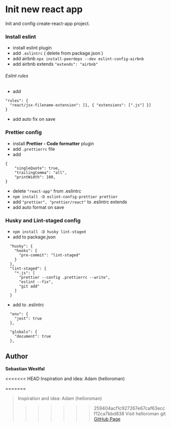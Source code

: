 # Init new react app

Init and config create-react-app project.

### Install eslint

- install eslint plugin
- add `.eslintrc` ( delete from package.json )
- add airbnb `npx install-peerdeps --dev eslint-config-airbnb`
- add airbnb extends `"extends": "airbnb"`

###### Eslint rules

- add

```
"rules": {
  "react/jsx-filename-extension": [1, { "extensions": [".js"] }]
}
```

- add auto fix on save

### Prettier config

- install **Prettier - Code formatter** plugin
- add `.prettierrc` file
- add

```
{
    "singleQuote": true,
    "trailingComma": "all",
    "printWidth": 100,
}
```

- delete `"react-app"` from .eslintrc
- `npm install -D eslint-config-prettier prettier`
- add `"prettier", "prettier/react"` to .eslintrc extends
- add auto format on save

### Husky and Lint-staged config

- `npm install -D husky lint-staged`
- add to package.json

```
  "husky": {
    "hooks": {
      "pre-commit": "lint-staged"
    }
  },
  "lint-staged": {
    "*.js": [
      "prettier --config .prettierrc --write",
      "eslint --fix",
      "git add"
    ]
  }
```

- add to .eslintrc

```
  "env": {
    "jest": true
  },

  "globals": {
    "document": true
  },
```

## Author

**Sebastian Westfal**

<<<<<<< HEAD
Inspiration and idea: Adam (helloroman)

=======
> Inspiration and idea: Adam (helloroman)
>>>>>>> 259404acf1c927267e67caf63eccf12ca7bbd838
> Visit helloroman git [GitHub Page](https://github.com/helloroman)
